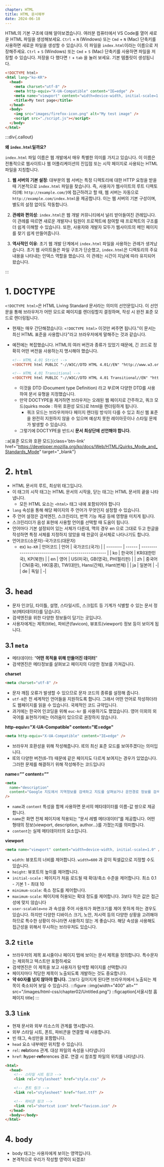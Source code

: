 ```yaml
---
chapter: HTML
title: HTML 문서해부
date: 2024-06-18
---
```


HTML의 기본 구조에 대해 알아보겠습니다. 여러분 컴퓨터에서 VS Code를 열어 새로운 HTML 파일을 생성해보세요. `Ctrl` + `N` (Windows) 또는 `Cmd` + `N` (Mac) 단축키를 사용하면 새로운 파일을 생성할 수 있습니다. 이 파일을 `index.html`이라는 이름으로 저장해주세요. `Ctrl` + `S` (Windows) 또는 `Cmd` + `S` (Mac) 단축키를 사용하면 파일을 저장할 수 있습니다. 저장을 다 했다면 `!` + `tab` 을 눌러 보세요. 기본 템플릿이 생성됩니다.

```html
<!DOCTYPE html>
<html lang="ko-KR">
  <head>
    <meta charset="utf-8" />
    <meta http-equiv="X-UA-Compatible" content="IE=edge" />
    <meta name="viewport" content="width=device-width, initial-scale=1.0" />
    <title>My test page</title>
  </head>
  <body>
    <img src="images/firefox-icon.png" alt="My test image" />
    <script src="./script.js"></script>
  </body>
</html>
```

:::div{.callout}

**왜 `index.html`일까요?**

`index.html` 파일 이름은 웹 개발에서 매우 특별한 의미를 가지고 있습니다. 이 이름은 전통적으로 웹사이트나 웹 어플리케이션의 진입점 또는 시작 페이지로 사용되는 HTML 파일을 지칭합니다.

1. **웹 서버의 기본 설정**: 대부분의 웹 서버는 특정 디렉토리에 대한 HTTP 요청을 받을 때 기본적으로 `index.html` 파일을 찾습니다. 즉, 사용자가 웹사이트의 루트 디렉토리(예: `http://example.com/`)에 접근하려고 할 때, 웹 서버는 자동으로 `http://example.com/index.html`을 제공합니다. 이는 웹 서버의 기본 구성이며, 별도의 설정 없이도 작동합니다.

2. **관례와 편의성**: `index.html`은 웹 개발 커뮤니티에서 널리 받아들여진 관례입니다. 이 관례를 따르면 새로운 개발자나 팀원이 프로젝트에 참여할 때 프로젝트의 구조를 더 쉽게 이해할 수 있습니다. 또한, 사용자와 개발자 모두가 웹사이트의 메인 페이지를 찾기 쉽게 만들어줍니다.

3. **역사적인 이유**: 초기 웹 개발 단계에서 `index.html` 파일을 사용하는 관례가 생겨났습니다. 초기 웹 사이트들은 파일 구조가 단순했고, `index.html`은 디렉토리의 주요 내용을 나타내는 인덱스 역할을 했습니다. 이 관례는 시간이 지남에 따라 유지되어 왔습니다.

:::

# 1. DOCTYPE

`<!DOCTYPE html>`은 HTML Living Standard 문서라는 의미의 선언문입니다. 이 선언문을 통해 브라우저가 어떤 모드로 페이지를 렌더링할지 결정하며, 작성 시 완전 표준 모드로 렌더링됩니다.

- 현재는 매우 간단해졌습니다: `<!DOCTYPE html>` 이것만 써주면 됩니다."이 문서는 최신 HTML 표준을 사용합니다"라고 브라우저에게 말해주는 것과 같습니다.
- 예전에는 복잡했습니다. HTML의 여러 버전과 종류가 있었기 때문에, 긴 코드로 정확히 어떤 버전을 사용하는지 명시해야 했습니다.

  ```html
  <!-- HTML 4.01 Strict -->
  <!DOCTYPE html PUBLIC "-//W3C//DTD HTML 4.01//EN" "http://www.w3.org/TR/html4/strict.dtd">

  <!-- HTML 4.01 Transitional -->
  <!DOCTYPE html PUBLIC "-//W3C//DTD HTML 4.01 Transitional//EN" "http://www.w3.org/TR/html4/loose.dtd">
  ```

  - 이것을 DTD (Document type Definition) 라고 부르며 다양한 DTD를 사용하여 문서 유형을 지정했습니다.
  - 만약 DOCTYPE을 제거하면 브라우저는 오래된 웹 페이지로 간주하고, 쿼크 모드(quirks mode : 하위 호환성 모드)로 html을 렌더링하게 됩니다.
    - 쿼크 모드는 브라우저마다 페이지 렌더링 방식이 다를 수 있고 최신 웹 표준을 완전히 지원하지 않을 수 있으며 예상치 못한 레이아웃이나 스타일 문제가 발생할 수 있습니다.
  - 그렇기에 DOCTYPE을 반드시 **문서 최상단에 선언해야 합니다.**

::a[표준 모드와 호환 모드]{class='btn-link' href="https://developer.mozilla.org/ko/docs/Web/HTML/Quirks_Mode_and_Standards_Mode" target="\_blank"}

# 2. `html`

- HTML 문서의 루트, 최상위 태그입니다.
- 이 태그의 시작 태그는 HTML 문서의 시작을, 닫는 태그는 HTML 문서의 끝을 나타냅니다.
  - 모든 HTML 요소는 `<html>` 태그 내에 포함되어야 합니다
- `lang` 속성을 통해 해당 페이지의 주 언어가 무엇인지 설정할 수 있습니다.
- 주 언어 설정은 검색엔진, 스크린리더, 번역 기능 제공 등에 영향을 미치게 됩니다.
- 스크린리더가 음성 표현에 사용할 언어를 선택할 때 도움이 됩니다.
- 언어마다 기본 설정되어 있는 서체가 다른데, 맥의 경우 en 으로 그대로 두고 한글을 작성하면 특정 서체를 지정하지 않았을 때 한글이 궁서체로 나타나기도 합니다.
- 언어코드(소문자)-국가코드(대문자)
  - ex) `ko-KR`
    | 언어코드 | 언어 | 국가코드(국가) |
    | -------- | ------ | ---------------------------------------------------- |
    | ko | 한국어 | KR(대한민국), KP(북한) |
    | en | 영어 | US(미국), GB(영국), PH(필리핀) |
    | zh | 중국어 | CN(중국), HK(홍콩), TW(대만), Hans(간체), Hant(번체) |
    | ja | 일본어 | -|
    | de | 독일 | -|

# 3. `head`

- 문자 인코딩, 타이틀, 설명, 스타일시트, 스크립트 등 기계가 식별할 수 있는 문서 정보(메타데이터)를 담습니다.
- 검색엔진을 위한 다양한 정보들이 담기는 곳입니다.
- 사용자에게는 제목(title), 파비콘(favicon), 뷰포트(viewport) 정보 등이 보이게 됩니다.

## 3.1 `meta`

- 메타데이터: “**어떤 목적을 위해 만들어진 데이터**”
- 검색엔진은 메타정보를 살펴보고 페이지의 다양한 정보를 가져갑니다.

**charset**

```html
<meta charset="utf-8" />
```

- 문자 깨짐 오류가 발생할 수 있으므로 문자 코드의 종류를 설정해 줍니다.
- `utf-8`은 전 세계적인 언어들을 지원하도록 합니다. 그래서 어떤 언어로 작성하더라도 웹페이지를 읽을 수 있습니다. 국제적인 코드 규약입니다.
- 과거에는 한국어 인코딩을 위해 `euc-kr` 를 사용하기도 했었습니다. 영어 이외의 외국어를 표현하기에는 어려움이 있으므로 권장하지 않습니다.

**http-equiv="X-UA-Compatible" content="IE=edge"**

```html
<meta http-equiv="X-UA-Compatible" content="IE=edge" />
```

- 브라우저 호환성을 위해 작성해줍니다. IE의 최신 표준 모드를 보여주겠다는 의미입니다.
- IE의 다양한 버전(6-11) 때문에 같은 페이지도 다르게 보여지는 경우가 있었습니다. 그러한 문제를 해결하기 위해 작성해주는 코드입니다

**name=”” content=””**

```html
<meta
  name="description"
  content="Google 지도에서 지역정보를 검색하고 지도를 살펴보거나 운전경로 정보를 검색합니다."
/>
```

- `name`과 `content` 특성을 함께 사용하면 문서의 메타데이터를 이름-값 쌍으로 제공합니다.
- `name`은 화면 전체 페이지에 적용되는 "문서 레벨 메타데이터”를 제공합니다. 어떤 형태의 정보(viewport, description, author…)를 가졌는지를 의미합니다.
- `content`는 실제 메타데이터의 요소입니다.

**viewport**

```html
<meta name="viewport" content="width=device-width, initial-scale=1.0" />
```

- `width`: 뷰포트의 너비를 제어합니다. `width=600` 과 같이 픽셀값으로 지정할 수도 있습니다.
- `height`: 뷰포트의 높이를 제어합니다.
- `initial-scale` : 페이지가 처음 로드될 때 확대/축소 수준을 제어합니다. 최소 0.1 - 기본 1 - 최대 10
- `minimum-scale`: 축소 정도를 제어합니다.
- `maximum-scale`: 페이지에 허용되는 확대 정도를 제어합니다. 3보다 작은 값은 접근성에 맞지 않습니다
- `user-scalable=no` 과 속성을 주어 사용자가 화면크기를 제어 못하게 하는 경우도 있습니다. 하지만 다양한 디바이스 크기, 노안, 저시력 등의 다양한 상황을 고려해야 하므로 특수한 상황이 아니라면 사용하지 않는 게 좋습니다. 해당 속성을 사용해도 접근성을 위해서 무시하는 브라우저도 있습니다.

## 3.2 `title`

- 브라우저의 제목 표시줄이나 페이지 탭에 보이는 문서 제목을 정의합니다. 특수문자는 제외하고 텍스트만 포함하세요
- 검색엔진은 이 제목을 보고 사용자가 탐색할 페이지를 선택합니다
- 페이지마다 적당한 제목이 노출되도록 개발하는 것도 중요합니다.
- **약 60자를 넘지 않아야 합니다.** 그보다 길어지게 된다면 브라우저에서 노출되는 제목이 축소되어 보일 수 있습니다.
  :::figure
  ::img{width="400" alt="" src="/images/html-css/chapter02/Untitled.png"}
  ::figcaption[서울시청 홈페이지 title]
  :::

## 3.3 `link`

- 현재 문서와 외부 리소스의 관계를 명시합니다.
- 외부 스타일 시트, 폰트, 파비콘을 연결할 때 사용합니다.
- 빈 태그, 속성만을 포함합니다.
- `head` 요소 내부에만 위치할 수 있습니다.
- `rel`: **rel**ations 관계. 대상 파일의 속성을 나타냅니다
- `href`: **h**yper-**ref**erences 경로. 연결 시 참조할 파일의 위치를 나타냅니다.

```html
<html>
  <head>
    <!-- 스타일 시트 링크 -->
    <link rel="stylesheet" href="style.css" />

    <!-- 폰트 링크 -->
    <link rel="stylesheet" href="font.ttf" />

    <!-- 파비콘 링크 -->
    <link rel="shortcut icon" href="favicon.ico" />
  </head>
  <body></body>
</html>
```

# 4. `body`

- body 태그는 사용자에게 보이는 영역입니다.
- 본격적으로 우리가 작성할 영역이 되겠죠!
